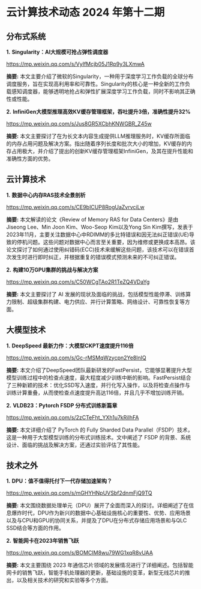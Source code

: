 # 云计算技术动态 2024 年第十二期

## 分布式系统

**1.** **Singularity：AI大规模可抢占弹性调度器**

https://mp.weixin.qq.com/s/VyIfMcjb05J1Rp9y3LXmwA

**摘要:** 本文主要介绍了微软的Singularity，一种用于深度学习工作负载的全球分布调度服务，旨在实现高利用率和可靠性。Singularity的核心是一种全新的工作负载感知调度器，能够透明地抢占和弹性扩展深度学习工作负载，同时不影响其正确性或性能。

**2.** **InfiniGen大模型推理高效KV缓存管理框架，吞吐提升3倍，准确性提升32%**

https://mp.weixin.qq.com/s/Jus8GR5XCbhKNWGBR_Z45w

**摘要:** 本文主要探讨了在为长文本内容生成提供LLM推理服务时，KV缓存所面临的内存占用问题及解决方案。指出随着序列长度和批次大小的增加，KV缓存的内存占用极大，并介绍了提出的创新KV缓存管理框架InfiniGen，及其在提升性能和准确性方面的优势。

## 云计算技术

**1.** **数据中心内存RAS技术全景剖析**

https://mp.weixin.qq.com/s/CE9bICUP8RogUaZvrvciLw

**摘要:** 本文解读的论文《Review of Memory RAS for Data Centers》是由Jiseong Lee、Min Joon Kim、Woo-Seop Kim以及Yong Sin Kim撰写，发表于2023年11月，主要关注数据中心中RDIMM的多比特错误和因无法纠正错误(UE)导致的停机问题。这些问题对数据中心而言至关重要，因为维修或更换成本高昂。该论文探讨了如何通过使用纠错码(ECC)技术来缓解这些问题，该技术可以在错误首次发生时进行即时纠正，并根据重复的错误模式预测未来的不可纠正错误。

**2.** **构建10万GPU集群的挑战与解决方案**

https://mp.weixin.qq.com/s/C50WCgTAo2R1TeZQ4VDaYg

**摘要:** 本文主要探讨了 AI 发展的现状及面临的挑战，包括模型性能停滞、训练算力限制、超级集群构建、电力供应、并行计算策略、网络设计、可靠性恢复等方面。

## 大模型技术

**1.** **DeepSpeed 最新力作：大模型CKPT速度提升116倍**

https://mp.weixin.qq.com/s/Gc-rMSMqWzycpn2Ye8lnIQ

**摘要:** 本文介绍了DeepSpeed团队最新研发的FastPersist，它能够显著提升大型模型训练过程中的检查点速度，最大程度减少训练中断的影响。FastPersist结合了三种新颖的技术：优化SSD写入速度，并行化写入操作，以及将检查点操作与训练计算重叠，从而使检查点速度提升高达116倍，并且几乎不增加训练开销。

**2.** **VLDB23：Pytorch FSDP 分布式训练新篇章**

https://mp.weixin.qq.com/s/2zCTeFht_YXh1u7kRiIhFA

**摘要:** 本文详细介绍了 PyTorch 的 Fully Sharded Data Parallel（FSDP）技术，这是一种用于大型模型训练的分布式训练技术。文中阐述了 FSDP 的背景、系统设计、面临的挑战及解决方案，还通过实验评估了其性能。

## 技术之外

**1.** **DPU：值不值得托付下一代存储加速架构？**

https://mp.weixin.qq.com/s/mGHYHNpUVSbf2dnmFjQ9TQ

**摘要:** 本文围绕数据处理单元（DPU）展开了全面而深入的探讨。详细阐述了在信息爆炸时代，DPU作为新兴的数据中心基础设施核心的重要性、优势、应用场景以及与CPU和GPU的协同关系，并提及了DPU在分布式存储应用场景和与QLC SSD结合等方面的作用。

**2.** **智能网卡在2023年销售飞跃**

https://mp.weixin.qq.com/s/BOMCIM8wu79WG1xqR8vUAA

**摘要:** 本文主要围绕 2023 年通信芯片领域的发展情况进行了详细阐述。包括智能网卡的销售飞跃，智能手机处理器的更新，基础设施的变革，新型无线芯片的推出，以及相关技术的研究和实验等多个方面。

